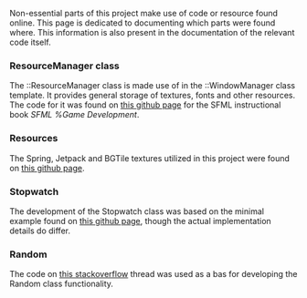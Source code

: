 Non-essential parts of this project make use of code or resource found online. This page is dedicated to documenting
which parts were found where. This information is also present in the documentation of the relevant code itself.

<h3>ResourceManager class</h3>

The ::ResourceManager class is made use of in the ::WindowManager class template. It provides general storage of
textures, fonts and other resources. The code for it was found on
<a href="https://github.com/SFML/SFML-Game-Development-Book/tree/master/02_Resources/Include/Book">this github page</a>
for the SFML instructional book <em>SFML %Game Development</em>.


<h3>Resources</h3>

The Spring, Jetpack and BGTile textures utilized in this project were found on
<a href="https://github.com/shlapkoff/DoodleJump/tree/master/Doodle%20Jump/images">this github page</a>.


<h3>Stopwatch</h3>

The development of the Stopwatch class was based on the minimal example found on
<a href="https://gist.github.com/mcleary/b0bf4fa88830ff7c882d">this github page</a>,
though the actual implementation details do differ.


<h3>Random</h3>

The code on <a href="https://stackoverflow.com/questions/7114043/random-number-generation-in-c11-how-to-generate-how-does-it-work">this stackoverflow</a>
thread was used as a bas for developing the Random class functionality.